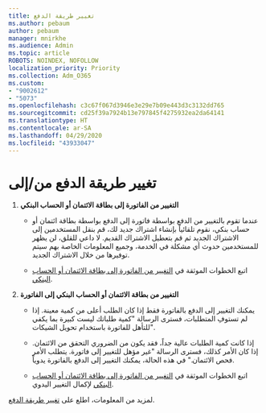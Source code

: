 ```yaml
---
title: تغيير طريقة الدفع
ms.author: pebaum
author: pebaum
manager: mnirkhe
ms.audience: Admin
ms.topic: article
ROBOTS: NOINDEX, NOFOLLOW
localization_priority: Priority
ms.collection: Adm_O365
ms.custom:
- "9002612"
- "5073"
ms.openlocfilehash: c3c67f067d3946e3e29e7b09e443d3c3132dd765
ms.sourcegitcommit: cd25f39a7924b13e797845f4275932ea2da64141
ms.translationtype: HT
ms.contentlocale: ar-SA
ms.lasthandoff: 04/29/2020
ms.locfileid: "43933047"
---
```

# <a name="change-payment-method-fromto"></a>تغيير طريقة الدفع من/إلى

1. **التغيير من الفاتورة إلى بطاقة الائتمان أو الحساب البنكي**

    - عندما تقوم بالتغيير من الدفع بواسطة فاتورة إلى الدفع بواسطة بطاقة ائتمان أو حساب بنكي، نقوم تلقائياً بإنشاء اشتراك جديد لك، قم بنقل المستخدمين إلى الاشتراك الجديد ثم قم بتعطيل الاشتراك القديم. لا داعي للقلق، لن يظهر للمستخدمين حدوث أي مشكلة في الخدمة، وجميع المعلومات الخاصة بهم سيتم توفيرها من خلال الاشتراك الجديد. 

    - اتبع الخطوات الموثقة في [التغيير من الفاتورة إلى بطاقة الائتمان أو الحساب البنكي](https://docs.microsoft.com/microsoft-365/commerce/billing-and-payments/change-payment-method?view=o365-worldwide#change-from-invoice-to-credit-card-or-bank-account).

2. **التغيير من بطاقة الائتمان أو الحساب البنكي إلى الفاتورة**

    - يمكنك التغيير إلى الدفع بالفاتورة فقط إذا كان الطلب أعلى من كمية معينة. إذا لم تستوفِ المتطلبات، فسترى الرسالة "كمية طلباتك ليست كبيرة بما يكفي للتأهل للفاتورة باستخدام تحويل الشيكات".

    - إذا كانت كمية الطلبات عالية جداً، فقد يكون من الضروري التحقق من الائتمان. إذا كان الأمر كذلك، فسترى الرسالة "غير مؤهل للتغيير إلى فاتورة. يتطلب الأمر فحص الائتمان." في هذه الحالة، يمكنك التغيير إلى الدفع بالفاتورة يدوياً.

    - اتبع الخطوات الموثقة في [التغيير من الفاتورة إلى بطاقة الائتمان أو الحساب البنكي](https://docs.microsoft.com/microsoft-365/commerce/billing-and-payments/change-payment-method?view=o365-worldwide#change-from-credit-card-or-bank-account-to-invoice) لإكمال التغيير اليدوي.

لمزيد من المعلومات، اطلع على [تغيير طريقة الدفع](https://docs.microsoft.com/microsoft-365/commerce/billing-and-payments/change-payment-method).
